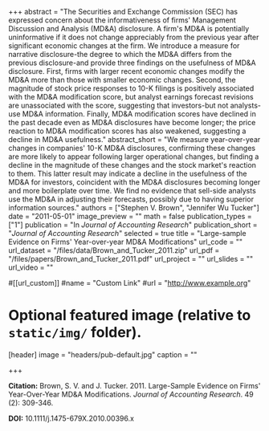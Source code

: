 +++
abstract = "The Securities and Exchange Commission (SEC) has expressed concern about the informativeness of firms' Management Discussion and Analysis (MD&A) disclosure. A firm's MD&A is potentially uninformative if it does not change appreciably from the previous year after significant economic changes at the firm. We introduce a measure for narrative disclosure-the degree to which the MD&A differs from the previous disclosure-and provide three findings on the usefulness of MD&A disclosure. First, firms with larger recent economic changes modify the MD&A more than those with smaller economic changes. Second, the magnitude of stock price responses to 10-K filings is positively associated with the MD&A modification score, but analyst earnings forecast revisions are unassociated with the score, suggesting that investors-but not analysts-use MD&A information. Finally, MD&A modification scores have declined in the past decade even as MD&A disclosures have become longer; the price reaction to MD&A modification scores has also weakened, suggesting a decline in MD&A usefulness."
abstract_short = "We measure year-over-year changes in companies' 10-K MD&A disclosures, confirming these changes are more likely to appear following larger operational changes, but finding a decline in the magnitude of these changes and the stock market's reaction to them. This latter result may indicate a decline in the usefulness of the MD&A for investors, coincident with the MD&A disclosures becoming longer and more boilerplate over time. We find no evidence that sell-side analysts use the MD&A in adjusting their forecasts, possibly due to having superior information sources."
authors = ["Stephen V. Brown", "Jennifer Wu Tucker"]
date = "2011-05-01"
image_preview = ""
math = false
publication_types = ["1"]
publication = "In *Journal of Accounting Research*"
publication_short = "*Journal of Accounting Research*"
selected = true
title = "Large-sample Evidence on Firms' Year-over-year MD&A Modifications"
url_code = ""
url_dataset = "/files/data/Brown_and_Tucker_2011.zip"
url_pdf = "/files/papers/Brown_and_Tucker_2011.pdf"
url_project = ""
url_slides = ""
url_video = ""

#[[url_custom]]
#name = "Custom Link"
#url = "http://www.example.org"

# Optional featured image (relative to `static/img/` folder).
[header]
image = "headers/pub-default.jpg"
caption = ""

+++

**Citation:** Brown, S. V. and J. Tucker. 2011. Large-Sample Evidence on Firms' Year-Over-Year MD&A Modifications. *Journal of Accounting Research*. 49 (2): 309-346.

**DOI:** 10.1111/j.1475-679X.2010.00396.x
